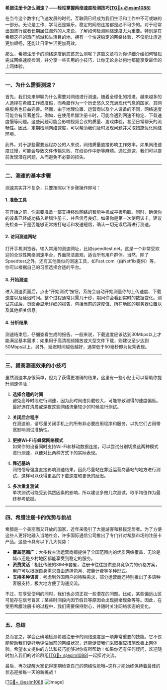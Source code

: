 **希腊注册卡怎么测速？——轻松掌握网络速度检测技巧[[TG💪+ @esim1088](https://t.me/s/esim1088)]**

在当今这个数字化飞速发展的时代，互联网已经成为我们生活和工作中不可或缺的一部分。无论是工作、学习还是娱乐，稳定的网络连接都是必不可少的。对于经常出国旅行或者长期居住海外的人来说，了解如何检测网络速度尤为重要。特别是在希腊这样的热门旅游和生活目的地，拥有一个快速稳定的网络体验，不仅能让旅途更加顺畅，还能让日常生活更加高效。

那么，希腊注册卡的网络速度到底该怎么测呢？这篇文章将为你详细介绍如何轻松完成网络速度检测，并分享一些实用的小技巧，让你无论身处何地都能享受最佳的上网体验。

---

### 一、为什么需要测速？

首先，我们先来聊聊为什么需要对网络进行测速。随着全球化的推进，越来越多的人选择在希腊工作或度假，而希腊作为一个历史悠久又充满现代气息的国家，其网络服务也日益完善。然而，由于地理位置、运营商以及个人设备的不同，网络速度可能会有显著差异。例如，在使用希腊注册卡时，可能会遇到网速不稳定、下载速度慢等问题。这些问题可能会影响视频会议的质量、游戏体验，甚至日常聊天的流畅性。因此，定期检测网络速度，可以帮助我们及时发现问题并采取措施优化网络环境。

此外，对于那些需要远程办公的人来说，网络质量直接影响工作效率。如果网络速度过慢，可能会导致文件传输失败、在线协作中断等麻烦。通过测速，我们可以提前发现潜在问题，从而避免不必要的损失。

---

### 二、测速的基本步骤

测速其实并不复杂，只要按照以下步骤操作即可：

#### 1. 准备工具
在开始之前，你需要准备一部支持移动网络的智能手机或平板电脑。同时，确保你的设备已经成功插入希腊注册卡，并且信号良好。如果你是第一次使用该卡，建议先检查一下是否能够正常拨打电话和发送短信，确认一切无误后再进行测速。

#### 2. 访问测速网站
打开手机浏览器，输入常用的测速网址，比如speedtest.net。这是一个非常受欢迎的全球性网络测速平台，界面简洁直观，适合所有用户群体。当然，除了Speedtest之外，还有其他类似的测速工具，如Fast.com（由Netflix提供）等，你可以根据自己的习惯选择合适的平台。

#### 3. 开始测速
进入测速页面后，点击“开始测试”按钮，系统会自动开始测量你的上传速度、下载速度以及延迟时间。整个过程通常只需几十秒，期间你会看到实时的数据变化。测试完成后，页面会显示详细的报告，包括当前的速度值、所在地区的服务器位置以及其他相关信息。

#### 4. 分析结果
测速结束后，仔细查看生成的报告。一般来说，下载速度应该达到30Mbps以上才能满足基本需求；如果用于高清视频播放或大型文件下载，则建议至少达到50Mbps以上。另外，延迟时间越低越好，通常低于50毫秒即为优秀表现。

---

### 三、提高测速效果的小技巧

虽然测速本身很简单，但为了获得更准确的结果，这里有一些小贴士可以帮助你提升测速体验：

1. **选择合适的时间**  
   避免高峰时段进行测速，因为此时网络负载较大，可能导致测得的速度偏低。最好选在清晨或深夜这些网络流量较少的时候进行测试。

2. **关闭后台程序**  
   在测速前，请尽量关闭手机上的所有非必要应用程序和服务，以免它们占用带宽影响测试准确性。

3. **更换Wi-Fi与蜂窝网络模式**  
   如果你的设备同时支持Wi-Fi和移动数据连接，可以尝试分别切换这两种模式进行测速，以便对比两种方式下的实际表现。

4. **靠近基站**  
   网络信号强度直接影响测速结果，因此尽量站在靠近运营商基站的地方进行测试，这样可以获得更高的下载速度和更低的延迟。

5. **多次重复测试**  
   单次测试可能受到偶然因素的影响，所以建议多做几次测试，取平均值作为最终参考依据。

---

### 四、希腊注册卡的优势与挑战

希腊是一个美丽而又开放的国家，近年来吸引了大量游客和移民定居者。为了方便这些人更好地融入当地社会，许多国际通信公司推出了专门针对希腊市场的注册卡产品。这些卡具有以下几大优势：

- **覆盖范围广**：大多数主流运营商都提供了全国范围内的优质网络覆盖，无论是城市还是乡村地区都能享受到稳定的服务。
- **资费灵活**：相比传统的SIM卡套餐，注册卡往往提供更具竞争力的价格方案，用户可以根据自身需求自由选择包月、按量计费等多种形式。
- **支持多种语言**：考虑到外国用户的特殊需求，部分运营商还特别推出了多语种客服支持，极大地方便了沟通交流。

不过，在享受便利的同时，我们也必须正视一些潜在的问题。比如，某些偏远山区可能存在信号盲区；某些时间段内因节假日等原因会出现拥堵现象等等。因此，在使用希腊注册卡的过程中，我们需要保持耐心，并随时关注网络状态的变化。

---

### 五、总结

总而言之，学会正确地检测希腊注册卡的网络速度是一项非常重要的技能。它不仅能帮助我们更好地评估当前的网络状况，还能促使我们采取相应措施改善上网体验。希望本文提供的方法和技巧能够对你有所帮助！如果你还有任何疑问，欢迎随时加入我们的讨论群组[[TG💪+ @esim1088](https://t.me/s/esim1088)]一起探讨交流。

最后，再次提醒大家记得定期检查自己的网络性能哦~这样才能始终保持着最佳的状态迎接每一天的新挑战！

[[TG💪+ @esim1088](https://t.me/s/esim1088) ![Image](https://i.postimg.cc/4NQfJmqS/Snipaste-2025-05-13-00-14-12.png)]